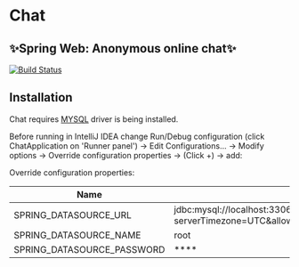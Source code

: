 # Chat
## ✨Spring Web: Anonymous online chat✨

[![Build Status](https://travis-ci.org/joemccann/dillinger.svg?branch=master)](https://github.com/mgsviryd/chat)

## Installation

Chat requires [MYSQL](https://www.mysql.com/) driver is being installed.

Before running in IntelliJ IDEA change Run/Debug configuration (click ChatApplication on 'Runner panel') -> Edit Configurations... -> Modify options -> Override configuration properties -> (Click +) -> add:

Override configuration properties:

| Name                       | Value (for example)                                                                                                                         |
|----------------------------|---------------------------------------------------------------------------------------------------------------------------------|
| SPRING_DATASOURCE_URL      | jdbc:mysql://localhost:3306/database?serverTimezone=UTC&allowPublicKeyRetrieval=true&useSSL=false&createDatabaseIfNotExist=true 
| SPRING_DATASOURCE_NAME     | root                                                                                                                            
| SPRING_DATASOURCE_PASSWORD | ****                                                                                                                            



